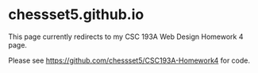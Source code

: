 # chessset5.github.io

This page currently redirects to my CSC 193A Web Design Homework 4 page.

Please see https://github.com/chessset5/CSC193A-Homework4 for code.
